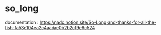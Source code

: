 # so_long
documentation : https://nadc.notion.site/So-Long-and-thanks-for-all-the-fish-fa53e104ea2c4aadae0b2b2cf9e6c524
